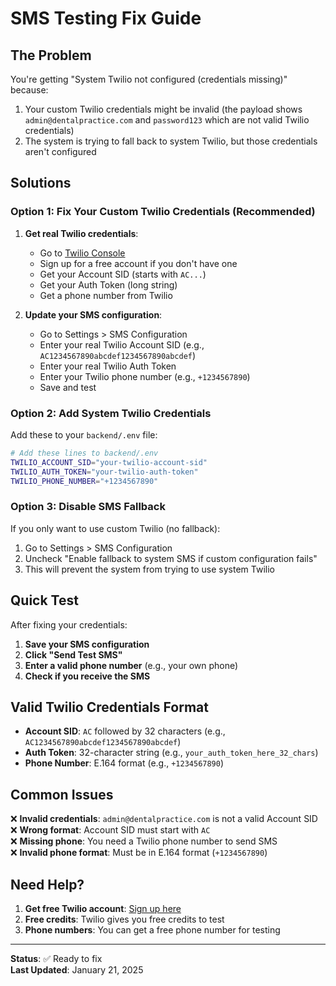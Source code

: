 # SMS Testing Fix Guide

## The Problem
You're getting "System Twilio not configured (credentials missing)" because:

1. Your custom Twilio credentials might be invalid (the payload shows `admin@dentalpractice.com` and `password123` which are not valid Twilio credentials)
2. The system is trying to fall back to system Twilio, but those credentials aren't configured

## Solutions

### Option 1: Fix Your Custom Twilio Credentials (Recommended)

1. **Get real Twilio credentials**:
   - Go to [Twilio Console](https://console.twilio.com/)
   - Sign up for a free account if you don't have one
   - Get your Account SID (starts with `AC...`)
   - Get your Auth Token (long string)
   - Get a phone number from Twilio

2. **Update your SMS configuration**:
   - Go to Settings > SMS Configuration
   - Enter your real Twilio Account SID (e.g., `AC1234567890abcdef1234567890abcdef`)
   - Enter your real Twilio Auth Token
   - Enter your Twilio phone number (e.g., `+1234567890`)
   - Save and test

### Option 2: Add System Twilio Credentials

Add these to your `backend/.env` file:

```bash
# Add these lines to backend/.env
TWILIO_ACCOUNT_SID="your-twilio-account-sid"
TWILIO_AUTH_TOKEN="your-twilio-auth-token"
TWILIO_PHONE_NUMBER="+1234567890"
```

### Option 3: Disable SMS Fallback

If you only want to use custom Twilio (no fallback):

1. Go to Settings > SMS Configuration
2. Uncheck "Enable fallback to system SMS if custom configuration fails"
3. This will prevent the system from trying to use system Twilio

## Quick Test

After fixing your credentials:

1. **Save your SMS configuration**
2. **Click "Send Test SMS"**
3. **Enter a valid phone number** (e.g., your own phone)
4. **Check if you receive the SMS**

## Valid Twilio Credentials Format

- **Account SID**: `AC` followed by 32 characters (e.g., `AC1234567890abcdef1234567890abcdef`)
- **Auth Token**: 32-character string (e.g., `your_auth_token_here_32_chars`)
- **Phone Number**: E.164 format (e.g., `+1234567890`)

## Common Issues

❌ **Invalid credentials**: `admin@dentalpractice.com` is not a valid Account SID  
❌ **Wrong format**: Account SID must start with `AC`  
❌ **Missing phone**: You need a Twilio phone number to send SMS  
❌ **Invalid phone format**: Must be in E.164 format (`+1234567890`)  

## Need Help?

1. **Get free Twilio account**: [Sign up here](https://www.twilio.com/try-twilio)
2. **Free credits**: Twilio gives you free credits to test
3. **Phone numbers**: You can get a free phone number for testing

---

**Status**: ✅ Ready to fix  
**Last Updated**: January 21, 2025
